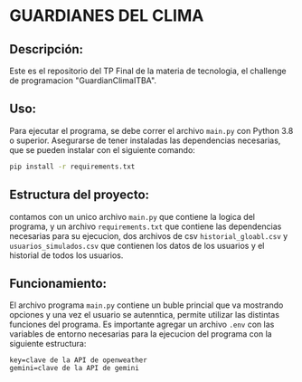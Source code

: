 # GUARDIANES DEL CLIMA
## Descripción:
Este es el repositorio del TP Final de la materia de tecnologia, el challenge de programacion "GuardianClimaITBA". 
## Uso:
Para ejecutar el programa, se debe correr el archivo `main.py` con Python 3.8 o superior. Asegurarse de tener instaladas las dependencias necesarias, que se pueden instalar con el siguiente comando:

```bash
pip install -r requirements.txt
```
## Estructura del proyecto:
contamos con un unico archivo `main.py` que contiene la logica del programa, y un archivo `requirements.txt` que contiene las dependencias necesarias para su ejecucion, dos archivos de csv `historial_gloabl.csv` y `usuarios_simulados.csv` que contienen los datos de los usuarios y el historial de todos los usuarios.
## Funcionamiento:
El archivo programa `main.py` contiene un buble princial que va mostrando opciones y una vez el usuario se autenntica, permite utilizar las distintas funciones del programa.
Es importante agregar un archivo `.env` con las variables de entorno necesarias para la ejecucion del programa con la siguiente estructura:

```
key=clave de la API de openweather
gemini=clave de la API de gemini
```


